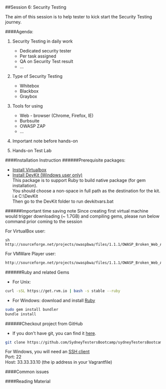 ##Session 6: Security Testing

The aim of this session is to help tester to kick start the Security Testing journey.

####Agenda:

1. Security Testing in daily work
	- Dedicated security tester
	- Per task assigned
	- QA on Security Test result
	- ...
	
2. Type of Security Testing
	- Whitebox
	- Blackbox
	- Graybox
	
3. Tools for using
	- Web - browser (Chrome, Firefox, IE)
	- Burbsuite
	- OWASP ZAP
	- ...
	
4. Important note before hands-on

5. Hands-on Test Lab

####Installation Instruction
######Prerequisite packages:
- <a href="https://www.virtualbox.org/wiki/Downloads" target="_blank">Install Virtualbox</a><br>
- <a href="http://rubyinstaller.org/downloads" targe="_blank">Install DevKit (Windows user only)</a><br>
This package is to support Ruby to build native package (for gem installation).<br>
You should choose a non-space in full path as the destination for the kit. i.e C:\DevKit<br>
Then go to the DevKit folder to run devkitvars.bat

######Important time saving note
Since creating first virtual machine would trigger downloading (~ 1.7GB) and compiling gems, please run below command prior coming to the session

For VirtualBox user:
```
sh
http://sourceforge.net/projects/owaspbwa/files/1.1.1/OWASP_Broken_Web_Apps_VM_1.1.1.ova/download
```
For VMWare Player user:
```sh
http://sourceforge.net/projects/owaspbwa/files/1.1.1/OWASP_Broken_Web_Apps_VM_1.1.1.zip/download
```

######Ruby and related Gems
- For Unix:
```sh
curl -sSL https://get.rvm.io | bash -s stable --ruby
```
- For Windows: download and install <a href="http://rubyinstaller.org/downloads/" target="_blank">Ruby</a>

```sh
sudo gem install bundler
bundle install
```

######Checkout project from GitHub
- If you don't have git, you can find it <a href="http://git-scm.com/downloads" target="_blank">here</a>.
```sh
git clone https://github.com/SydneyTestersBootcamp/sydneyTestersBootcamp.git
```

For Windows, you will need an <a href="http://the.earth.li/~sgtatham/putty/latest/x86/putty.zip" target="_blank">SSH client</a><br>
Port: 22<br>
Host: 33.33.33.10 (the ip address in your Vagrantfile)<br>

####Common issues

####Reading Material


